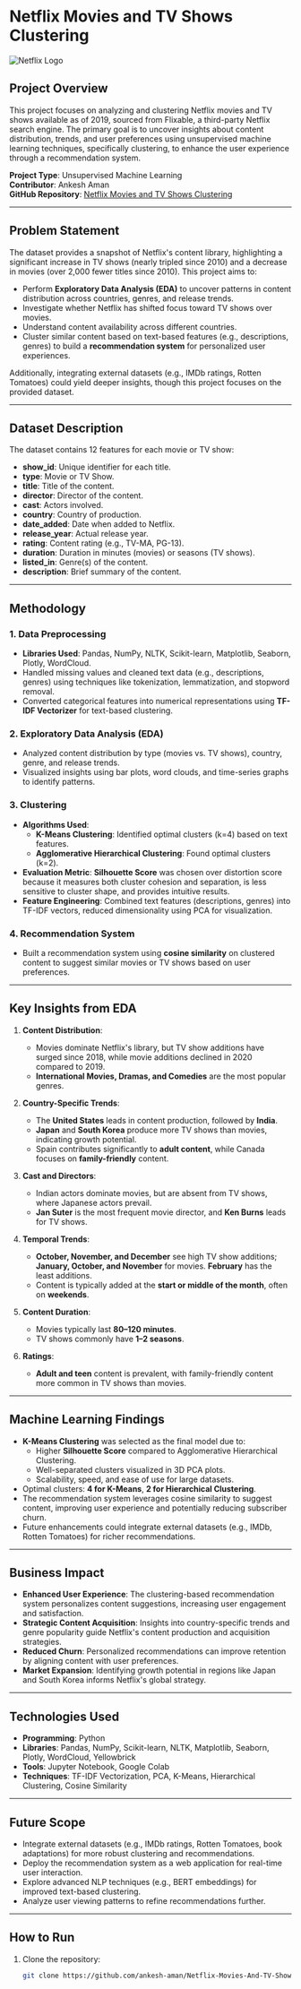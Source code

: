 # Netflix Movies and TV Shows Clustering

![Netflix Logo](https://upload.wikimedia.org/wikipedia/commons/0/08/Netflix_2015_logo.svg)

## Project Overview

This project focuses on analyzing and clustering Netflix movies and TV shows available as of 2019, sourced from Flixable, a third-party Netflix search engine. The primary goal is to uncover insights about content distribution, trends, and user preferences using unsupervised machine learning techniques, specifically clustering, to enhance the user experience through a recommendation system.

**Project Type**: Unsupervised Machine Learning  
**Contributor**: Ankesh Aman  
**GitHub Repository**: [Netflix Movies and TV Shows Clustering](https://github.com/ankesh-aman/Netflix-Movies-And-TV-Shows-clustering)

---

## Problem Statement

The dataset provides a snapshot of Netflix's content library, highlighting a significant increase in TV shows (nearly tripled since 2010) and a decrease in movies (over 2,000 fewer titles since 2010). This project aims to:

- Perform **Exploratory Data Analysis (EDA)** to uncover patterns in content distribution across countries, genres, and release trends.
- Investigate whether Netflix has shifted focus toward TV shows over movies.
- Understand content availability across different countries.
- Cluster similar content based on text-based features (e.g., descriptions, genres) to build a **recommendation system** for personalized user experiences.

Additionally, integrating external datasets (e.g., IMDb ratings, Rotten Tomatoes) could yield deeper insights, though this project focuses on the provided dataset.

---

## Dataset Description

The dataset contains 12 features for each movie or TV show:

- **show_id**: Unique identifier for each title.
- **type**: Movie or TV Show.
- **title**: Title of the content.
- **director**: Director of the content.
- **cast**: Actors involved.
- **country**: Country of production.
- **date_added**: Date when added to Netflix.
- **release_year**: Actual release year.
- **rating**: Content rating (e.g., TV-MA, PG-13).
- **duration**: Duration in minutes (movies) or seasons (TV shows).
- **listed_in**: Genre(s) of the content.
- **description**: Brief summary of the content.

---

## Methodology

### 1. Data Preprocessing
- **Libraries Used**: Pandas, NumPy, NLTK, Scikit-learn, Matplotlib, Seaborn, Plotly, WordCloud.
- Handled missing values and cleaned text data (e.g., descriptions, genres) using techniques like tokenization, lemmatization, and stopword removal.
- Converted categorical features into numerical representations using **TF-IDF Vectorizer** for text-based clustering.

### 2. Exploratory Data Analysis (EDA)
- Analyzed content distribution by type (movies vs. TV shows), country, genre, and release trends.
- Visualized insights using bar plots, word clouds, and time-series graphs to identify patterns.

### 3. Clustering
- **Algorithms Used**:
  - **K-Means Clustering**: Identified optimal clusters (k=4) based on text features.
  - **Agglomerative Hierarchical Clustering**: Found optimal clusters (k=2).
- **Evaluation Metric**: **Silhouette Score** was chosen over distortion score because it measures both cluster cohesion and separation, is less sensitive to cluster shape, and provides intuitive results.
- **Feature Engineering**: Combined text features (descriptions, genres) into TF-IDF vectors, reduced dimensionality using PCA for visualization.

### 4. Recommendation System
- Built a recommendation system using **cosine similarity** on clustered content to suggest similar movies or TV shows based on user preferences.

---

## Key Insights from EDA

1. **Content Distribution**:
   - Movies dominate Netflix's library, but TV show additions have surged since 2018, while movie additions declined in 2020 compared to 2019.
   - **International Movies, Dramas, and Comedies** are the most popular genres.

2. **Country-Specific Trends**:
   - The **United States** leads in content production, followed by **India**.
   - **Japan** and **South Korea** produce more TV shows than movies, indicating growth potential.
   - Spain contributes significantly to **adult content**, while Canada focuses on **family-friendly** content.

3. **Cast and Directors**:
   - Indian actors dominate movies, but are absent from TV shows, where Japanese actors prevail.
   - **Jan Suter** is the most frequent movie director, and **Ken Burns** leads for TV shows.

4. **Temporal Trends**:
   - **October, November, and December** see high TV show additions; **January, October, and November** for movies. **February** has the least additions.
   - Content is typically added at the **start or middle of the month**, often on **weekends**.

5. **Content Duration**:
   - Movies typically last **80–120 minutes**.
   - TV shows commonly have **1–2 seasons**.

6. **Ratings**:
   - **Adult and teen** content is prevalent, with family-friendly content more common in TV shows than movies.

---

## Machine Learning Findings

- **K-Means Clustering** was selected as the final model due to:
  - Higher **Silhouette Score** compared to Agglomerative Hierarchical Clustering.
  - Well-separated clusters visualized in 3D PCA plots.
  - Scalability, speed, and ease of use for large datasets.
- Optimal clusters: **4 for K-Means**, **2 for Hierarchical Clustering**.
- The recommendation system leverages cosine similarity to suggest content, improving user experience and potentially reducing subscriber churn.
- Future enhancements could integrate external datasets (e.g., IMDb, Rotten Tomatoes) for richer recommendations.

---

## Business Impact

- **Enhanced User Experience**: The clustering-based recommendation system personalizes content suggestions, increasing user engagement and satisfaction.
- **Strategic Content Acquisition**: Insights into country-specific trends and genre popularity guide Netflix's content production and acquisition strategies.
- **Reduced Churn**: Personalized recommendations can improve retention by aligning content with user preferences.
- **Market Expansion**: Identifying growth potential in regions like Japan and South Korea informs Netflix's global strategy.

---

## Technologies Used

- **Programming**: Python
- **Libraries**: Pandas, NumPy, Scikit-learn, NLTK, Matplotlib, Seaborn, Plotly, WordCloud, Yellowbrick
- **Tools**: Jupyter Notebook, Google Colab
- **Techniques**: TF-IDF Vectorization, PCA, K-Means, Hierarchical Clustering, Cosine Similarity

---

## Future Scope

- Integrate external datasets (e.g., IMDb ratings, Rotten Tomatoes, book adaptations) for more robust clustering and recommendations.
- Deploy the recommendation system as a web application for real-time user interaction.
- Explore advanced NLP techniques (e.g., BERT embeddings) for improved text-based clustering.
- Analyze user viewing patterns to refine recommendations further.

---

## How to Run

1. Clone the repository:
   ```bash
   git clone https://github.com/ankesh-aman/Netflix-Movies-And-TV-Shows-clustering.git
